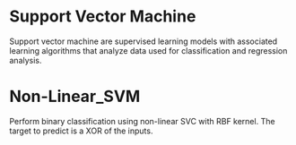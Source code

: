 # Support Vector Machine
Support vector machine are supervised learning models with associated learning algorithms that analyze data used for classification and regression analysis.
# Non-Linear_SVM
Perform binary classification using non-linear SVC with RBF kernel. The target to predict is a XOR of the inputs.
